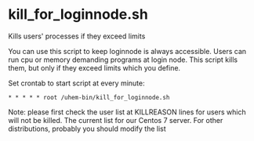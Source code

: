 # kill_for_loginnode.sh
Kills users' processes if they exceed limits

You can use this script to keep loginnode is always accessible. Users can run cpu or memory demanding programs at login node. This script kills them, but only if they exceed limits which you define.

Set crontab to start script at every minute:

```
* * * * * root /uhem-bin/kill_for_loginnode.sh
```

Note: please first check the user list at KILLREASON lines for users which will not be killed. The current list for our Centos 7 server. For other distributions, probably you should modify the list
